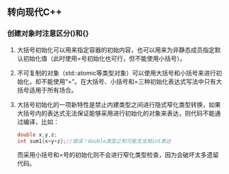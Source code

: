 ## 转向现代C++

### 创建对象时注意区分()和{}

1. 大括号初始化可以用来指定容器的初始内容，也可以用来为非静态成员指定默认初始化值（此时使用=号初始化也可行，但不能使用小括号）。

2. 不可复制的对象（std::atomic等类型对象）可以使用大括号和小括号来进行初始化，却不能使用“=”。在大括号、小括号和=三种初始化表达式写法中只有大括号适用于所有场合。

3. 大括号初始化的一项新特性是禁止内建类型之间进行隐式窄化类型转换，如果大括号内的表达式无法保证能够采用进行初始化的对象来表达，则代码不能通过编译，比如：

   ```c++
   double x,y,z;
   int sum1{x+y+z};//错误！double类型之和可能无法用int表达
   ```

   而采用小括号和=号的初始化则不会进行窄化类型检查，因为会破坏太多遗留代码。